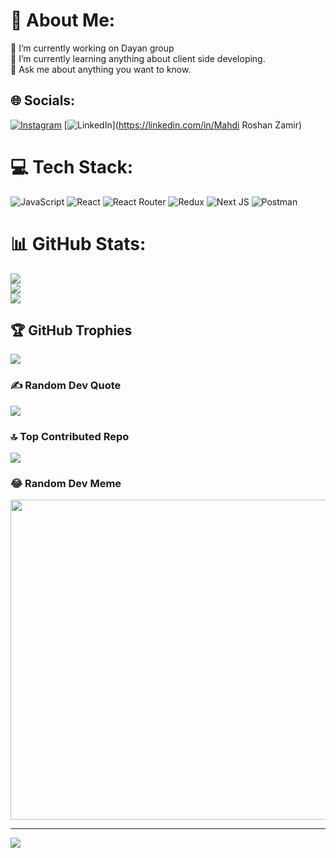 # 💫 About Me:
🔭 I’m currently working on Dayan group<br>🌱 I’m currently learning anything about client side developing.<br>💬 Ask me about anything you want to know.


## 🌐 Socials:
[![Instagram](https://img.shields.io/badge/Instagram-%23E4405F.svg?logo=Instagram&logoColor=white)](https://instagram.com/_.mahdi.roshan._) [![LinkedIn](https://img.shields.io/badge/LinkedIn-%230077B5.svg?logo=linkedin&logoColor=white)](https://linkedin.com/in/Mahdi Roshan Zamir) 

# 💻 Tech Stack:
![JavaScript](https://img.shields.io/badge/javascript-%23323330.svg?style=for-the-badge&logo=javascript&logoColor=%23F7DF1E) ![React](https://img.shields.io/badge/react-%2320232a.svg?style=for-the-badge&logo=react&logoColor=%2361DAFB) ![React Router](https://img.shields.io/badge/React_Router-CA4245?style=for-the-badge&logo=react-router&logoColor=white) ![Redux](https://img.shields.io/badge/redux-%23593d88.svg?style=for-the-badge&logo=redux&logoColor=white) ![Next JS](https://img.shields.io/badge/Next-black?style=for-the-badge&logo=next.js&logoColor=white) ![Postman](https://img.shields.io/badge/Postman-FF6C37?style=for-the-badge&logo=postman&logoColor=white)
# 📊 GitHub Stats:
![](https://github-readme-stats.vercel.app/api?username=MahdiRoshan&theme=merko&hide_border=false&include_all_commits=true&count_private=true)<br/>
![](https://github-readme-streak-stats.herokuapp.com/?user=MahdiRoshan&theme=merko&hide_border=false)<br/>
![](https://github-readme-stats.vercel.app/api/top-langs/?username=MahdiRoshan&theme=merko&hide_border=false&include_all_commits=true&count_private=true&layout=compact)

## 🏆 GitHub Trophies
![](https://github-profile-trophy.vercel.app/?username=MahdiRoshan&theme=radical&no-frame=false&no-bg=false&margin-w=4)

### ✍️ Random Dev Quote
![](https://quotes-github-readme.vercel.app/api?type=horizontal&theme=radical)

### 🔝 Top Contributed Repo
![](https://github-contributor-stats.vercel.app/api?username=MahdiRoshan&limit=5&theme=dark&combine_all_yearly_contributions=true)

### 😂 Random Dev Meme
<img src="https://rm.up.railway.app/" width="512px"/>

---
[![](https://visitcount.itsvg.in/api?id=MahdiRoshan&icon=5&color=3)](https://visitcount.itsvg.in)

<!-- Proudly created with GPRM ( https://gprm.itsvg.in ) -->

